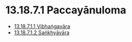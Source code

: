 

# 13.18.7.1 Paccayānuloma

* [13.18.7.1.1 Vibhaṅgavāra](13.18.7.1/13.18.7.1.1.md)
* [13.18.7.1.2 Saṅkhyāvāra](13.18.7.1/13.18.7.1.2.md)



